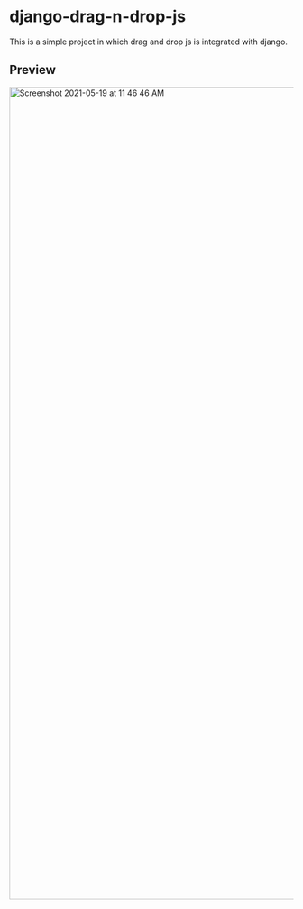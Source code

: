 # django-drag-n-drop-js
This is a simple project in which drag and drop js is integrated with django.
## Preview
<img width="1440" alt="Screenshot 2021-05-19 at 11 46 46 AM" src="https://user-images.githubusercontent.com/64217477/118765092-32b20780-b898-11eb-8cea-8c05cf5154d2.png">
